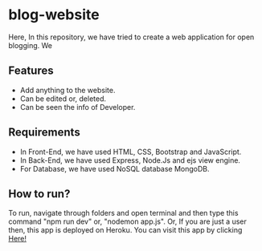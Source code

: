 # blog-website

Here, In this repository, we have tried to create a web application for open blogging. We

## Features

* Add anything to the website.
* Can be edited or, deleted.
* Can be seen the info of Developer.

## Requirements

* In Front-End, we have used HTML, CSS, Bootstrap and JavaScript.
* In Back-End, we have used Express, Node.Js and ejs view engine.
* For Database, we have used NoSQL database MongoDB.

## How to run?

To run, navigate through folders and open terminal and then type this command "npm run dev" or, "nodemon app.js". Or, If you are just a user then, this app is deployed on Heroku. You can visit this app by clicking <a href="https://mighty-sands-43324.herokuapp.com" target="_blank">Here!</a>